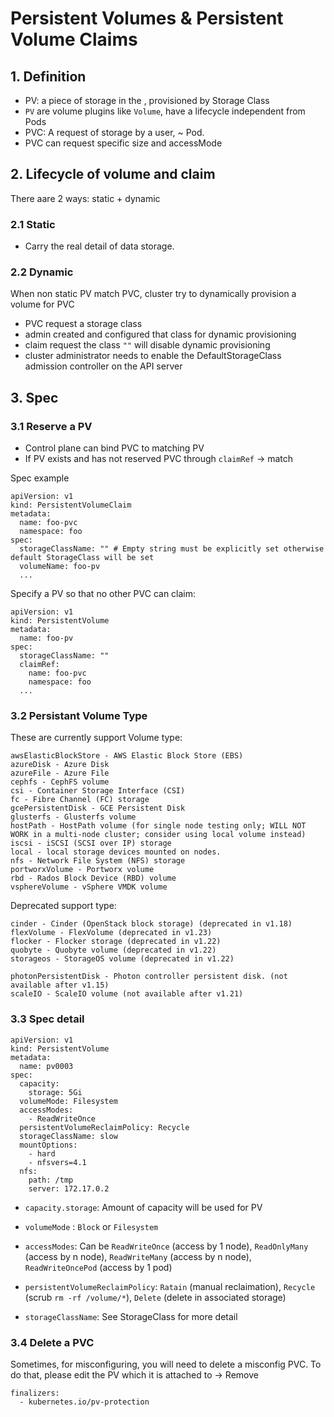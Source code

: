 # Persistent Volumes & Persistent Volume Claims

## 1. Definition

-   PV: a piece of storage in the , provisioned by Storage Class
-   `PV` are volume plugins like `Volume`, have a lifecycle independent from Pods
-   PVC: A request of storage by a user, ~ Pod.
-   PVC can request specific size and accessMode

## 2. Lifecycle of volume and claim

There aare 2 ways: static + dynamic

### 2.1 Static

-   Carry the real detail of data storage.

### 2.2 Dynamic

When non static PV match PVC, cluster try to dynamically provision a volume for PVC

-   PVC request a storage class
-   admin created and configured that class for dynamic provisioning
-   claim request the class `""` will disable dynamic provisioning
-   cluster administrator needs to enable the DefaultStorageClass admission controller on the API server

## 3. Spec

### 3.1 Reserve a PV

-   Control plane can bind PVC to matching PV
-   If PV exists and has not reserved PVC through `claimRef` -> match

Spec example

```
apiVersion: v1
kind: PersistentVolumeClaim
metadata:
  name: foo-pvc
  namespace: foo
spec:
  storageClassName: "" # Empty string must be explicitly set otherwise default StorageClass will be set
  volumeName: foo-pv
  ...
```

Specify a PV so that no other PVC can claim:

```
apiVersion: v1
kind: PersistentVolume
metadata:
  name: foo-pv
spec:
  storageClassName: ""
  claimRef:
    name: foo-pvc
    namespace: foo
  ...
```

### 3.2 Persistant Volume Type

These are currently support Volume type:

```
awsElasticBlockStore - AWS Elastic Block Store (EBS)
azureDisk - Azure Disk
azureFile - Azure File
cephfs - CephFS volume
csi - Container Storage Interface (CSI)
fc - Fibre Channel (FC) storage
gcePersistentDisk - GCE Persistent Disk
glusterfs - Glusterfs volume
hostPath - HostPath volume (for single node testing only; WILL NOT WORK in a multi-node cluster; consider using local volume instead)
iscsi - iSCSI (SCSI over IP) storage
local - local storage devices mounted on nodes.
nfs - Network File System (NFS) storage
portworxVolume - Portworx volume
rbd - Rados Block Device (RBD) volume
vsphereVolume - vSphere VMDK volume
```

Deprecated support type:

```
cinder - Cinder (OpenStack block storage) (deprecated in v1.18)
flexVolume - FlexVolume (deprecated in v1.23)
flocker - Flocker storage (deprecated in v1.22)
quobyte - Quobyte volume (deprecated in v1.22)
storageos - StorageOS volume (deprecated in v1.22)

photonPersistentDisk - Photon controller persistent disk. (not available after v1.15)
scaleIO - ScaleIO volume (not available after v1.21)

```

### 3.3 Spec detail

```
apiVersion: v1
kind: PersistentVolume
metadata:
  name: pv0003
spec:
  capacity:
    storage: 5Gi
  volumeMode: Filesystem
  accessModes:
    - ReadWriteOnce
  persistentVolumeReclaimPolicy: Recycle
  storageClassName: slow
  mountOptions:
    - hard
    - nfsvers=4.1
  nfs:
    path: /tmp
    server: 172.17.0.2
```

-   `capacity.storage`: Amount of capacity will be used for PV
-   `volumeMode` : `Block` or `Filesystem`
-   `accessModes`: Can be `ReadWriteOnce` (access by 1 node), `ReadOnlyMany` (access by n node), `ReadWriteMany` (access by n node), `ReadWriteOncePod` (access by 1 pod)

-   `persistentVolumeReclaimPolicy`: `Ratain` (manual reclaimation), `Recycle` (scrub `rm -rf /volume/*`), `Delete` (delete in associated storage)
-   `storageClassName`: See StorageClass for more detail

### 3.4 Delete a PVC

Sometimes, for misconfiguring, you will need to delete a misconfig PVC. To do that, please edit the PV which it is attached to
-> Remove

```
finalizers:
  - kubernetes.io/pv-protection

```
